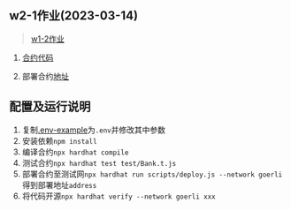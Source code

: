 ## w2-1作业(2023-03-14)

> [w1-2作业](./images/w2-1-assignment.png)

1. [合约代码](./contracts/Bank.sol)

2. 部署合约[地址](https://goerli.etherscan.io/address/0xA53Bef4Af0B2A17137a1c390395a0f9Adb571f0D#code)


## 配置及运行说明
1. 复制[.env-example](./..env-example)为`.env`并修改其中参数
2. 安装依赖`npm install`
3. 编译合约`npx hardhat compile`
4. 测试合约`npx hardhat test test/Bank.t.js`
5. 部署合约至测试网`npx hardhat run scripts/deploy.js --network goerli`得到部署地址`address`
6. 将代码开源`npx hardhat verify --network goerli xxx`

